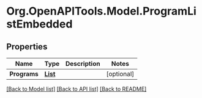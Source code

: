# Org.OpenAPITools.Model.ProgramListEmbedded
## Properties

Name | Type | Description | Notes
------------ | ------------- | ------------- | -------------
**Programs** | [**List<EmbeddedProgram>**](EmbeddedProgram.md) |  | [optional] 

[[Back to Model list]](../README.md#documentation-for-models) [[Back to API list]](../README.md#documentation-for-api-endpoints) [[Back to README]](../README.md)


